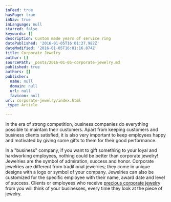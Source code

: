 ```yaml
---
inFeed: true
hasPage: true
inNav: true
inLanguage: null
starred: false
keywords: []
description: Custom made years of service ring
datePublished: '2016-01-05T16:01:27.982Z'
dateModified: '2016-01-05T16:01:16.874Z'
title: Corporate Jewelry
author: []
sourcePath: _posts/2016-01-05-corporate-jewelry.md
published: true
authors: []
publisher:
  name: null
  domain: null
  url: null
  favicon: null
url: corporate-jewelry/index.html
_type: Article

---
```

In the era of strong competition, business companies do everything possible to maintain their customers. Apart from keeping customers and business clients satisfied, it is also very important to keep employees happy and motivated by giving some gifts to them for their good performance.

In a "business" company, if you want to gift something to your loyal and hardworking employees, nothing could be better than corporate jewelry! Jewelries are the symbol of admiration, success and honor. Corporate jewelries are different from traditional jewelries; they come in unique designs with a logo or symbol of your company.  Jewelries can also be customized for the specific employee with their name, award date and level of success. Clients or employees who receive [precious corporate jewelry][0] from you will think of your businesses, every time they look at the piece of jewelry.

[0]: www.elinejewellers.com